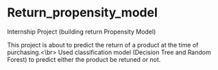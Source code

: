 # Return_propensity_model
Internship Project (building return Propensity Model)

This project is about to predict the return of a product at the time of purchasing.<\br>
Used classification model (Decision Tree and Random Forest) to predict either the product be retuned or not.
